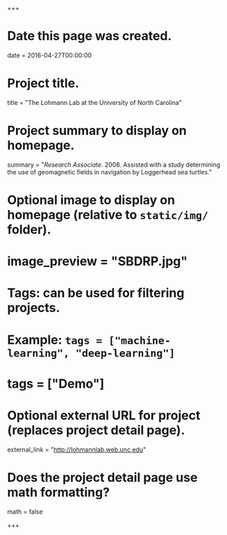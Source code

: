 +++
# Date this page was created.
date = 2016-04-27T00:00:00

# Project title.
title = "The Lohmann Lab at the University of North Carolina"

# Project summary to display on homepage.
summary = "*Research Associate*. 2008. Assisted with a study determining the use of geomagnetic fields in navigation by Loggerhead sea turtles."

# Optional image to display on homepage (relative to `static/img/` folder).
# image_preview = "SBDRP.jpg"

# Tags: can be used for filtering projects.
# Example: `tags = ["machine-learning", "deep-learning"]`
# tags = ["Demo"]

# Optional external URL for project (replaces project detail page).
external_link = "http://lohmannlab.web.unc.edu"

# Does the project detail page use math formatting?
math = false

+++

